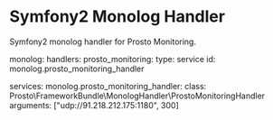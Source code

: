 Symfony2 Monolog Handler
==========

Symfony2 monolog handler for Prosto Monitoring.

monolog:
    handlers:
        prosto_monitoring:
            type: service
            id: monolog.prosto_monitoring_handler

services:
    monolog.prosto_monitoring_handler:
        class: Prosto\FrameworkBundle\MonologHandler\ProstoMonitoringHandler
        arguments: ["udp://91.218.212.175:1180", 300]
